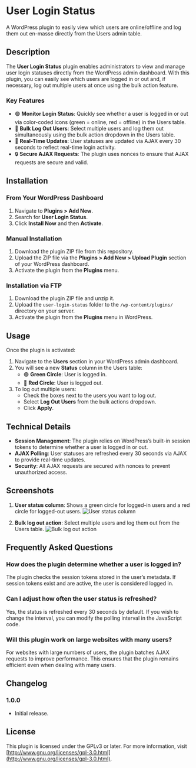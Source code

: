 # User Login Status

A WordPress plugin to easily view which users are online/offline and log them out en-masse directly from the Users admin table.

## Description

The **User Login Status** plugin enables administrators to view and manage user login statuses directly from the WordPress admin dashboard. With this plugin, you can easily see which users are logged in or out and, if necessary, log out multiple users at once using the bulk action feature.

### Key Features
- 🟢 **Monitor Login Status**: Quickly see whether a user is logged in or out via color-coded icons (green = online, red = offline) in the Users table.
- 🚪 **Bulk Log Out Users**: Select multiple users and log them out simultaneously using the bulk action dropdown in the Users table.
- 🔄 **Real-Time Updates**: User statuses are updated via AJAX every 30 seconds to reflect real-time login activity.
- 🔒 **Secure AJAX Requests**: The plugin uses nonces to ensure that AJAX requests are secure and valid.

## Installation

### From Your WordPress Dashboard
1. Navigate to **Plugins > Add New**.
2. Search for **User Login Status**.
3. Click **Install Now** and then **Activate**.

### Manual Installation
1. Download the plugin ZIP file from this repository.
2. Upload the ZIP file via the **Plugins > Add New > Upload Plugin** section of your WordPress dashboard.
3. Activate the plugin from the **Plugins** menu.

### Installation via FTP
1. Download the plugin ZIP file and unzip it.
2. Upload the `user-login-status` folder to the `/wp-content/plugins/` directory on your server.
3. Activate the plugin from the **Plugins** menu in WordPress.

## Usage

Once the plugin is activated:
1. Navigate to the **Users** section in your WordPress admin dashboard.
2. You will see a new **Status** column in the Users table:
   - 🟢 **Green Circle**: User is logged in.
   - 🔴 **Red Circle**: User is logged out.
3. To log out multiple users:
   - Check the boxes next to the users you want to log out.
   - Select **Log Out Users** from the bulk actions dropdown.
   - Click **Apply**.

## Technical Details

- **Session Management**: The plugin relies on WordPress’s built-in session tokens to determine whether a user is logged in or out.
- **AJAX Polling**: User statuses are refreshed every 30 seconds via AJAX to provide real-time updates.
- **Security**: All AJAX requests are secured with nonces to prevent unauthorized access.

## Screenshots

1. **User status column**: Shows a green circle for logged-in users and a red circle for logged-out users.
   ![User status column](screenshot-1.png)
   
2. **Bulk log out action**: Select multiple users and log them out from the Users table.
   ![Bulk log out action](screenshot-2.png)

## Frequently Asked Questions

### How does the plugin determine whether a user is logged in?
The plugin checks the session tokens stored in the user’s metadata. If session tokens exist and are active, the user is considered logged in.

### Can I adjust how often the user status is refreshed?
Yes, the status is refreshed every 30 seconds by default. If you wish to change the interval, you can modify the polling interval in the JavaScript code.

### Will this plugin work on large websites with many users?
For websites with large numbers of users, the plugin batches AJAX requests to improve performance. This ensures that the plugin remains efficient even when dealing with many users.

## Changelog

### 1.0.0
- Initial release.

## License

This plugin is licensed under the GPLv3 or later. For more information, visit [http://www.gnu.org/licenses/gpl-3.0.html](http://www.gnu.org/licenses/gpl-3.0.html).
